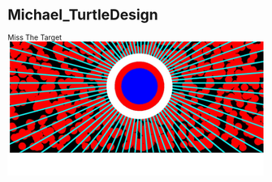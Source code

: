 # Michael_TurtleDesign

Miss The Target</H1>
<img src="https://github.com/MVelazquez1186/Michael_TurtleArtDesign/blob/master/GitHub%20Project.jpg">
